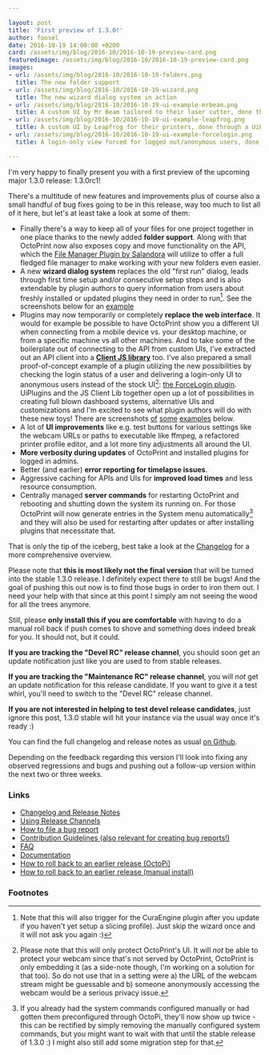 ```yaml
---

layout: post
title: 'First preview of 1.3.0!'
author: foosel
date: 2016-10-19 14:00:00 +0200
card: /assets/img/blog/2016-10/2016-10-19-preview-card.png
featuredimage: /assets/img/blog/2016-10/2016-10-19-preview-card.png
images:
- url: /assets/img/blog/2016-10/2016-10-19-folders.png
  title: The new folder support
- url: /assets/img/blog/2016-10/2016-10-19-wizard.png
  title: The new wizard dialog system in action
- url: /assets/img/blog/2016-10/2016-10-19-ui-example-mrbeam.png
  title: A custom UI by Mr Beam tailored to their laser cutter, done through a UiPlugin
- url: /assets/img/blog/2016-10/2016-10-19-ui-example-leapfrog.png
  title: A custom UI by Leapfrog for their printers, done through a UiPlugin
- url: /assets/img/blog/2016-10/2016-10-19-ui-example-forcelogin.png
  title: A login-only view forced for logged out/anonymous users, done through a UiPlugin

---
```


I'm very happy to finally present you with a first preview
of the upcoming major 1.3.0 release: 1.3.0rc1!

<!-- more -->

There's a multitude of new features and improvements plus of course also
a small handful of bug fixes going to be in this release, way too much 
to list all of it here, but let's at least take a look at some of them:

  * Finally there's a way to keep all of your files for one project 
    together in one place thanks to the newly added **folder support**.
    Along with that OctoPrint now also exposes copy and move functionality
    on the API, which the [File Manager Plugin by Salandora](https://github.com/Salandora/OctoPrint-FileManager)
    will utilize to offer a full fledged file manager to make working with
    your new folders even easier.
  * A new **wizard dialog system** replaces the old "first run" dialog,
    leads through first time setup and/or consecutive setup steps and
    is also extendable by plugin authors to query information from users
    about freshly installed or updated plugins they need in order to
    run[^1]. See the screenshots below for an [example](#image-2)
  * Plugins may now temporarily or completely **replace the web interface**. 
    It would for example be possible to have OctoPrint
    show you a different UI when connecting from a mobile device vs.
    your desktop machine, or from a specific machine vs all other
    machines. And to take some of the boilerplate out of connecting
    to the API from custom UIs, I've extracted out an API client into
    a **[Client JS library](http://docs.octoprint.org/en/devel/jsclientlib/index.html)** too.
    I've also prepared a small proof-of-concept example of a plugin utilizing
    the new possibilities by checking the login status of a user and
    delivering a login-only UI to anonymous users instead of the stock
    UI[^2]: [the ForceLogin plugin](https://github.com/OctoPrint/OctoPrint-ForceLogin).
    UiPlugins and the JS Client Lib together open up a lot of possibilities 
    in creating full blown dashboard systems, alternative UIs and 
    customizations and I'm excited to see what plugin authors will do 
    with these new toys! There are screenshots 
    [of](#image-3) [some](#image-4) [examples](#image-5) below.
  * A lot of **UI improvements** like e.g. test buttons for various settings
    like the webcam URLs or paths to executable like ffmpeg, a refactored
    printer profile editor, and a lot more tiny adjustments all around the
    UI.
  * **More verbosity during updates** of OctoPrint and installed plugins
    for logged in admins.
  * Better (and earlier) **error reporting for timelapse issues**.
  * Aggressive caching for APIs and UIs for **improved load times** and
    less resource consumption.
  * Centrally managed **server commands** for restarting OctoPrint and
    rebooting and shutting down the system its running on. For those
    OctoPrint will now generate entries in the System menu automatically[^3]
    and they will also be used for restarting after updates or after
    installing plugins that necessitate that.

That is only the tip of the iceberg, best take a look at the 
[Changelog](https://github.com/foosel/OctoPrint/releases/tag/1.3.0rc1)
for a more comprehensive overview.

Please note that **this is most likely not the final version** that will be turned
into the stable 1.3.0 release. I definitely expect there to still be bugs! 
And the goal of pushing this out now is to find those bugs in order to iron them 
out. I need your help with that since at this point I simply am not 
seeing the wood for all the trees anymore.

Still, please **only install this if you are comfortable** with having to
do a manual roll back if push comes to shove and something does indeed 
break for you. It should not, but it could.

**If you are tracking the "Devel RC" release channel**, you
should soon get an update notification just like you are used to from
stable releases.

**If you are tracking the "Maintenance RC" release channel**, you will
*not* get an update notification for this release candidate. If you want
to give it a test whirl, you'll need to switch to the "Devel RC" release
channel.

**If you are not interested in helping to test devel release candidates**, just
ignore this post, 1.3.0 stable will hit your instance via the usual
way once it's ready :)

You can find the full changelog and release notes as usual 
[on Github](https://github.com/foosel/OctoPrint/releases/tag/1.3.0rc1).

Depending on the feedback regarding this version I'll look into fixing 
any observed regressions and bugs and pushing out a follow-up version 
within the next two or three weeks.

### Links

  * [Changelog and Release Notes](https://github.com/foosel/OctoPrint/releases/tag/1.3.0rc1)
  * [Using Release Channels](https://github.com/foosel/OctoPrint/wiki/Using-Release-Channels)
  * [How to file a bug report](https://github.com/foosel/OctoPrint/blob/master/CONTRIBUTING.md#how-to-file-a-bug-report)
  * [Contribution Guidelines (also relevant for creating bug reports!)](https://github.com/foosel/OctoPrint/blob/master/CONTRIBUTING.md)
  * [FAQ](https://github.com/foosel/OctoPrint/wiki/FAQ)
  * [Documentation](http://docs.octoprint.org/)
  * [How to roll back to an earlier release (OctoPi)](https://github.com/foosel/OctoPrint/wiki/FAQ#how-can-i-revert-to-an-older-version-of-the-octoprint-installation-on-my-octopi-image)
  * [How to roll back to an earlier release (manual install)](https://github.com/foosel/OctoPrint/wiki/FAQ#how-can-i-roll-back-to-an-earlier-version-after-an-update)

### Footnotes

  [^1]: Note that this will also trigger for the CuraEngine plugin 
        after you update if you haven't yet setup a slicing profile). 
        Just skip the wizard once and it will not ask you again :)

  [^2]: Please note that this will only protect OctoPrint's UI. It will
        *not* be able to protect your webcam since that's not served by
        OctoPrint, OctoPrint is only embedding it (as a side-note though, 
        I'm working on a solution for that too). So do not use that in a
        setting were a) the URL of the webcam stream might be guessable and
        b) someone anonymously accessing the webcam would be a serious
        privacy issue.
        
  [^3]: If you already had the system commands configured manually or 
        had gotten them preconfigured through OctoPi, they'll now show 
        up twice - this can be rectified by simply removing
        the manually configured system commands, but you might want to wait
        with that until the stable release of 1.3.0 :) I might also still
        add some migration step for that.
